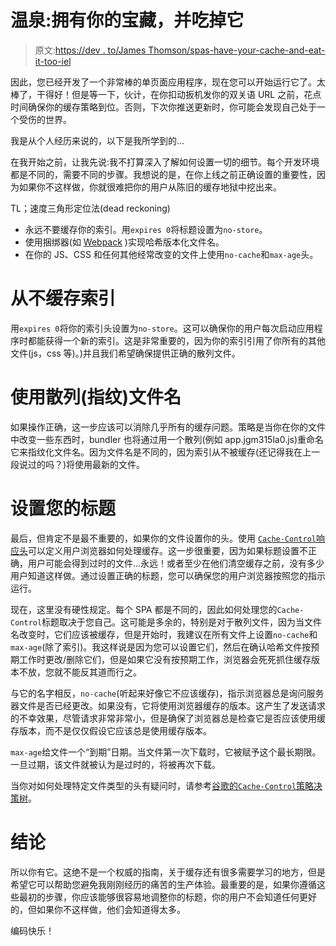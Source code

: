 # 温泉:拥有你的宝藏，并吃掉它

> 原文:[https://dev . to/James Thomson/spas-have-your-cache-and-eat-it-too-iel](https://dev.to/jamesthomson/spas-have-your-cache-and-eat-it-too-iel)

因此，您已经开发了一个非常棒的单页面应用程序，现在您可以开始运行它了。太棒了，干得好！但是等一下，伙计，在你扣动扳机发你的双关语 URL 之前，花点时间确保你的缓存策略到位。否则，下次你推送更新时，你可能会发现自己处于一个受伤的世界。

我是从个人经历来说的，以下是我所学到的...

在我开始之前，让我先说:我不打算深入了解如何设置一切的细节。每个开发环境都是不同的，需要不同的步骤。我想说的是，在你上线之前正确设置的重要性，因为如果你不这样做，你就很难把你的用户从陈旧的缓存地狱中挖出来。

TL；速度三角形定位法(dead reckoning)

*   永远不要缓存你的索引。用`expires 0`将标题设置为`no-store`。
*   使用捆绑器(如 [Webpack](https://webpack.js.org/guides/caching/) )实现哈希版本化文件名。
*   在你的 JS、CSS 和任何其他经常改变的文件上使用`no-cache`和`max-age`头。

# [](#never-cache-the-index)从不缓存索引

用`expires 0`将你的索引头设置为`no-store`。这可以确保你的用户每次启动应用程序时都能获得一个新的索引。这是非常重要的，因为你的索引引用了你所有的其他文件(js，css 等)。)并且我们希望确保提供正确的散列文件。

# [](#use-hashed-fingerprinted-filenames)使用散列(指纹)文件名

如果操作正确，这一步应该可以消除几乎所有的缓存问题。策略是当你在你的文件中改变一些东西时，bundler 也将通过用一个散列(例如 app.jgm315la0.js)重命名它来指纹化文件名。因为文件名是不同的，因为索引从不被缓存(还记得我在上一段说过的吗？)将使用最新的文件。

# [](#set-your-headers)设置您的标题

最后，但肯定不是最不重要的，如果你的文件设置你的头。使用 [`Cache-Control`响应头](https://developer.mozilla.org/en-US/docs/Web/HTTP/Headers/Cache-Control)可以定义用户浏览器如何处理缓存。这一步很重要，因为如果标题设置不正确，用户可能会得到过时的文件...永远！或者至少在他们清空缓存之前，没有多少用户知道这样做。通过设置正确的标题，您可以确保您的用户浏览器按照您的指示运行。

现在，这里没有硬性规定。每个 SPA 都是不同的，因此如何处理您的`Cache-Control`标题取决于您自己。这可能是多余的，特别是对于散列文件，因为当文件名改变时，它们应该被缓存，但是开始时，我建议在所有文件上设置`no-cache`和`max-age`(除了索引)。我这样说是因为您可以设置它们，然后在确认哈希文件按预期工作时更改/删除它们，但是如果它没有按预期工作，浏览器会死死抓住缓存版本不放，您就不能反其道而行之。

与它的名字相反，`no-cache`(听起来好像它不应该缓存)，指示浏览器总是询问服务器文件是否已经更改。如果没有，它将使用浏览器缓存的版本。这产生了发送请求的不幸效果，尽管请求非常非常小，但是确保了浏览器总是检查它是否应该使用缓存版本，而不是仅仅假设它应该总是使用缓存版本。

`max-age`给文件一个“到期”日期。当文件第一次下载时，它被赋予这个最长期限。一旦过期，该文件就被认为是过时的，将被再次下载。

当你对如何处理特定文件类型的头有疑问时，请参考[谷歌的`Cache-Control`策略决策树](https://developers.google.com/web/fundamentals/performance/optimizing-content-efficiency/http-caching#defining_optimal_cache-control_policy)。

# [](#conclusion)结论

所以你有它。这绝不是一个权威的指南，关于缓存还有很多需要学习的地方，但是希望它可以帮助您避免我刚刚经历的痛苦的生产体验。最重要的是，如果你遵循这些最初的步骤，你应该能够很容易地调整你的标题，你的用户不会知道任何更好的，但如果你不这样做，他们会知道得太多。

编码快乐！